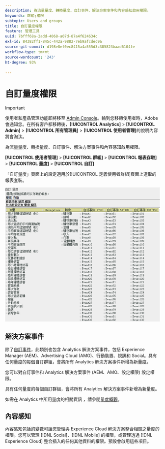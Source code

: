 ```yaml
---
description: 為流量量度、轉換量度、自訂事件、解決方案事件和內容感知啟用權限。
keywords: 群組;權限
subtopic: Users and groups
title: 自訂量度權限
feature: 管理工具
uuid: 7bfff68a-2add-4068-a07d-87a4f624634c
exl-id: 84382ff1-845c-442a-9882-7eb9afcdec9a
source-git-commit: d198e8ef0ec8415a4a555d3c385823baad6104fe
workflow-type: tm+mt
source-wordcount: '243'
ht-degree: 93%

---
```


# 自訂量度權限

>[!IMPORTANT]
>
>使用者和產品管理功能即將移至 [Admin Console](https://helpx.adobe.com/tw/enterprise/using/admin-console.html)。輪到您移轉使用者時，Adobe 會通知您。在所有客戶都移轉後，**[!UICONTROL Analytics]** > **[!UICONTROL Admin]** > **[!UICONTROL 所有管理員]** > **[!UICONTROL 使用者管理]**&#x200B;的說明內容將會淘汰。

為流量量度、轉換量度、自訂事件、解決方案事件和內容感知啟用權限。

**[!UICONTROL 使用者管理]** > **[!UICONTROL 群組]** > **[!UICONTROL 報表存取]** > **[!UICONTROL 量度]** > **[!UICONTROL 自訂]**

「自訂量度」頁面上的設定適用於[!UICONTROL 定義使用者群組]頁面上選取的報表套裝。

![](assets/customize-metrics.png)

## 解決方案事件

除了[自訂事件](https://docs.adobe.com/content/help/zh-Hant/analytics/implementation/vars/page-vars/events/event-serialization.html)，此類別也包含 Analytics 解決方案事件，包括 Experience Manager (AEM)、Advertising Cloud (AMO)、行動裝置、視訊和 Social。具有任何量度的每個自訂群組，會將所有 Analytics 解決方案事件新增為新量度。

您可以對自訂事件和 Analytics 解決方案事件 (AEM、AMO、設定權限) 設定權限。

具有任何量度的每個自訂群組，會將所有 Analytics 解決方案事件新增為新量度。

如需在 Analytics 中所用量度的相關資訊 ，請參閱[量度概觀](/help/components/metrics/overview.md)。

## 內容感知

內容感知包括的變數可讓您管理與 Experience Cloud 解決方案整合相關之量度的權限。您可以管理 [!DNL Social]、[!DNL Mobile] 的權限，或管理透過 [!DNL Experience Cloud] 整合插入的任何其他資料的權限。預設會啟用這些項目。
